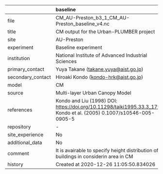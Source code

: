 |                   | baseline                                                                                                            |
|:------------------|:--------------------------------------------------------------------------------------------------------------------|
| file              | CM_AU-Preston_b3_1_CM_AU-Preston_baseline_v4.nc                                                                     |
| title             | CM output for the Urban-PLUMBER project                                                                             |
| site              | AU-Preston                                                                                                          |
| experiment        | Baseline experiment                                                                                                 |
| institution       | National Institute of Advanced Industrial Sciences                                                                  |
| primary_contact   | Yuya Takane (takane.yuya@aist.go.jp)                                                                                |
| secondary_contact | Hiroaki Kondo (kondo-hrk@aist.go.jp)                                                                                |
| model             | CM                                                                                                                  |
| source            | Multi-layer Urban Canopy Model                                                                                      |
| references        | Kondo and Liu (1998) DOI: https://doi.org/10.11298/taiki1995.33.3_179, Kondo et al. (2005) 0.1007/s10546-005-0905-5 |
| repository        | -                                                                                                                   |
| site_experience   | No                                                                                                                  |
| additional_data   | No                                                                                                                  |
| comment           | It is avairable to specify height distribution of buildings in considerin area in CM                                |
| history           | Created at 2020-12-26 11:05:50.834026                                                                               |
